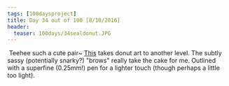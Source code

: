 ```yaml
---
tags: [100daysproject]
title: Day 34 out of 100 [8/10/2016]
header:
  teaser: 100days/34sealdonut.JPG
---
```


<img src="{{ site.url }}{{ site.baseurl }}/images/100days/34sealdonut.JPG" alt="">
Teehee such a cute pair~ <a href="https://www.pinterest.com/pin/513621532475353306/" target="_blank">This</a> takes donut art to another level.  The subtly sassy (potentially snarky?) "brows" really take the cake for me.  Outlined with a superfine (0.25mm!) pen for a lighter touch (though perhaps a little too light).
